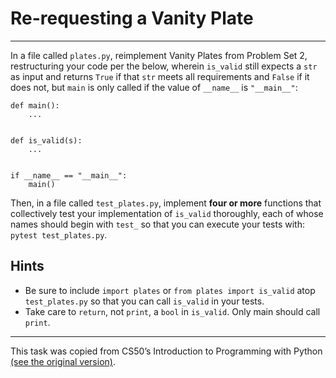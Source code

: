 # Re-requesting a Vanity Plate

---

In a file called `plates.py`, reimplement Vanity Plates from Problem Set 2, restructuring your code per the below, wherein `is_valid` still expects a `str` as input and returns `True` if that `str` meets all requirements and `False` if it does not, but `main` is only called if the value of `__name__` is `"__main__"`:

```
def main():
    ...


def is_valid(s):
    ...


if __name__ == "__main__":
    main()
```

Then, in a file called `test_plates.py`, implement **four or more** functions that collectively test your implementation of `is_valid` thoroughly, each of whose names should begin with `test_` so that you can execute your tests with: `pytest test_plates.py`.

## Hints

- Be sure to include `import plates` or `from plates import is_valid` atop `test_plates.py` so that you can call `is_valid` in your tests.
- Take care to `return`, not `print`, a `bool` in `is_valid`. Only main should call `print`.

---

This task was copied from CS50’s Introduction to Programming with Python
[(see the original version)](https://cs50.harvard.edu/python/2022/psets/5/test_plates/).

